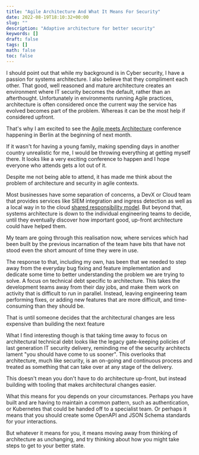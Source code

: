 ```yaml
---
title: "Agile Architecture And What It Means For Security"
date: 2022-08-19T18:10:32+00:00
slug: ""
description: "Adaptive architecture for better security"
keywords: []
draft: false
tags: []
math: false
toc: false
---
```


I should point out that while my background is in Cyber security, I have a passion for systems architecture. I also believe that they compliment each other. That good, well reasoned and mature architecture creates an environment where IT security becomes the default, rather than an afterthought. Unfortunately in environments running Agile practices, architecture is often considered once the current way the service has evolved becomes part of the problem. Whereas it can be the most help if considered upfront.

That's why I am excited to see the [Agile meets Architecture](https://www.agile-meets-architecture.com/) conference happening in Berlin at the beginning of next month.

If it wasn't for having a young family, making spending days in another country unrealistic for me, I would be throwing everything at getting myself there. It looks like a very exciting conference to happen and I hope everyone who attends gets a lot out of it.

Despite me not being able to attend, it has made me think about the problem of architecture and security in agile contexts.

Most businesses have some separation of concerns, a DevX or Cloud team that provides services like SIEM integration and ingress detection as well as a local way in to the cloud [shared responsibility model](https://aws.amazon.com/compliance/shared-responsibility-model/). But beyond that, systems architecture is down to the individual engineering teams to decide, until they eventually discover how important good, up-front architecture could have helped them.

My team are going through this realisation now, where services which had been built by the previous incarnation of the team have bits that have not stood even the short amount of time they were in use.

The response to that, including my own, has been that we needed to step away from the everyday bug fixing and feature implementation and dedicate some time to better understanding the problem we are trying to solve. A focus on technical debt specific to architecture. This takes the development teams away from their day jobs, and make them work on activity that is difficult to run in parallel. Instead, leaving engineering team performing fixes, or adding new features that are more difficult, and time-consuming than they should be.

That is until someone decides that the architectural changes are less expensive than building the next feature

What I find interesting though is that taking time away to focus on architectural technical debt looks like the legacy gate-keeping policies of last generation IT security delivery, reminding me of the security architects lament "you should have come to us sooner". This overlooks that architecture, much like security, is an on-going and continuous process and treated as something that can take over at any stage of the delivery.

This doesn't mean you don't have to do architecture up-front, but instead building with tooling that makes architectural changes easier.

What this means for you depends on your circumstances. Perhaps you have built and are having to maintain a common pattern, such as authentication, or Kubernetes that could be handed off to a specialist team. Or perhaps it means that you should create some OpenAPI and JSON Schema standards for your interactions.

But whatever it means for you, it means moving away from thinking of architecture as unchanging, and try thinking about how you might take steps to get to your better state.
